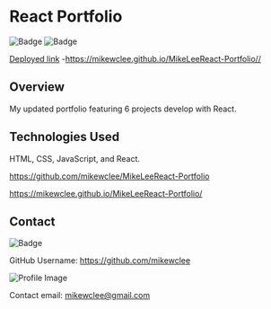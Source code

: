# React Portfolio

  ![Badge](https://img.shields.io/badge/MikeLeeReatPortfolio-greenn)
  ![Badge](https://img.shields.io/badge/Installation-react-blue)

  [Deployed link](https://mikewclee.github.io/MikeLeeReact-Portfolio/) -https://mikewclee.github.io/MikeLeeReact-Portfolio//

## Overview

My updated portfolio featuring 6 projects develop with React. 


## Technologies Used
HTML, CSS, JavaScript, and React.

https://github.com/mikewclee/MikeLeeReact-Portfolio

https://mikewclee.github.io/MikeLeeReact-Portfolio/

## Contact
  
![Badge](https://img.shields.io/badge/Github-mikewclee-green) 
  
GitHub Username: https://github.com/mikewclee
  
![Profile Image](https://github.com/mikewclee.png?size=150)
  
Contact email: mikewclee@gmail.com

